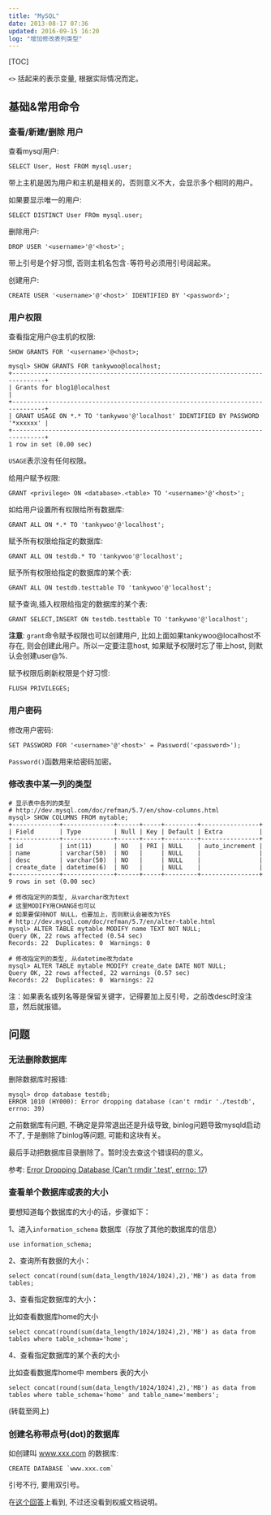 ```yaml
---
title: "MySQL"
date: 2013-08-17 07:36
updated: 2016-09-15 16:20
log: "增加修改表列类型"
---
```


[TOC]

`<>` 括起来的表示变量, 根据实际情况而定。

## 基础&常用命令 ##

### 查看/新建/删除 用户

查看mysql用户:

	SELECT User, Host FROM mysql.user;

带上主机是因为用户和主机是相关的，否则意义不大，会显示多个相同的用户。

如果要显示唯一的用户:

	SELECT DISTINCT User FROm mysql.user;

删除用户:

	DROP USER '<username>'@'<host>';

带上引号是个好习惯, 否则主机名包含`-`等符号必须用引号阔起来。

创建用户:

	CREATE USER '<username>'@'<host>' IDENTIFIED BY '<password>';


### 用户权限

查看指定用户@主机的权限:

	SHOW GRANTS FOR '<username>'@<host>;

	mysql> SHOW GRANTS FOR tankywoo@localhost;
	+-------------------------------------------------------------------------------+
	| Grants for blog1@localhost                                                    |
	+-------------------------------------------------------------------------------+
	| GRANT USAGE ON *.* TO 'tankywoo'@'localhost' IDENTIFIED BY PASSWORD '*xxxxxx' |
	+-------------------------------------------------------------------------------+
	1 row in set (0.00 sec)

`USAGE`表示没有任何权限。

给用户赋予权限:

	GRANT <privilege> ON <database>.<table> TO '<username>'@'<host>';

如给用户设置所有权限给所有数据库:

	GRANT ALL ON *.* TO 'tankywoo'@'localhost';

赋予所有权限给指定的数据库:

	GRANT ALL ON testdb.* TO 'tankywoo'@'localhost';

赋予所有权限给指定的数据库的某个表:

	GRANT ALL ON testdb.testtable TO 'tankywoo'@'localhost';

赋予查询,插入权限给指定的数据库的某个表:

	GRANT SELECT,INSERT ON testdb.testtable TO 'tankywoo'@'localhost';

**注意**: `grant`命令赋予权限也可以创建用户, 比如上面如果tankywoo@localhost不存在, 则会创建此用户。所以一定要注意host, 如果赋予权限时忘了带上host, 则默认会创建user@%.

赋予权限后刷新权限是个好习惯:

	FLUSH PRIVILEGES;


### 用户密码

修改用户密码:

	SET PASSWORD FOR '<username>'@'<host>' = Password('<password>');

`Password()`函数用来给密码加密。


### 修改表中某一列的类型


```mysql
# 显示表中各列的类型
# http://dev.mysql.com/doc/refman/5.7/en/show-columns.html
mysql> SHOW COLUMNS FROM mytable;
+-------------+--------------+------+-----+---------+----------------+
| Field       | Type         | Null | Key | Default | Extra          |
+-------------+--------------+------+-----+---------+----------------+
| id          | int(11)      | NO   | PRI | NULL    | auto_increment |
| name        | varchar(50)  | NO   |     | NULL    |                |
| desc        | varchar(50)  | NO   |     | NULL    |                |
| create_date | datetime(6)  | NO   |     | NULL    |                |
+-------------+--------------+------+-----+---------+----------------+
9 rows in set (0.00 sec)

# 修改指定列的类型, 从varchar改为text
# 这里MODIFY用CHANGE也可以
# 如果要保持NOT NULL，也要加上，否则默认会被改为YES
# http://dev.mysql.com/doc/refman/5.7/en/alter-table.html
mysql> ALTER TABLE mytable MODIFY name TEXT NOT NULL;
Query OK, 22 rows affected (0.54 sec)
Records: 22  Duplicates: 0  Warnings: 0

# 修改指定列的类型, 从datetime改为date
mysql> ALTER TABLE mytable MODIFY create_date DATE NOT NULL;
Query OK, 22 rows affected, 22 warnings (0.57 sec)
Records: 22  Duplicates: 0  Warnings: 22
```

注：如果表名或列名等是保留关键字，记得要加上反引号，之前改desc时没注意，然后就报错。


## 问题 ##

### 无法删除数据库 ###

删除数据库时报错:

	mysql> drop database testdb;
	ERROR 1010 (HY000): Error dropping database (can't rmdir './testdb', errno: 39)

之前数据库有问题, 不确定是异常退出还是升级导致, binlog问题导致mysqld启动不了, 于是删除了binlog等问题, 可能和这块有关。

最后手动把数据库目录删除了。暂时没去查这个错误码的意义。

参考: [Error Dropping Database (Can't rmdir '.test\', errno: 17)](http://stackoverflow.com/questions/4584458/error-dropping-database-cant-rmdir-test-errno-17)

### 查看单个数据库或表的大小 ###

要想知道每个数据库的大小的话，步骤如下：

1、进入`information_schema` 数据库（存放了其他的数据库的信息）

	use information_schema;


2、查询所有数据的大小：

	select concat(round(sum(data_length/1024/1024),2),'MB') as data from tables;

3、查看指定数据库的大小：

比如查看数据库home的大小

	select concat(round(sum(data_length/1024/1024),2),'MB') as data from tables where table_schema='home';

4、查看指定数据库的某个表的大小

比如查看数据库home中 members 表的大小

	select concat(round(sum(data_length/1024/1024),2),'MB') as data from tables where table_schema='home' and table_name='members';

(转载至网上)


### 创建名称带点号(dot)的数据库 ###

如创建叫 www.xxx.com 的数据库:

	CREATE DATABASE `www.xxx.com`

引号不行, 要用双引号。

在[这个回答](https://bytes.com/topic/mysql/answers/75624-how-do-you-create-database-dash-name#post260958)上看到, 不过还没看到权威文档说明。
